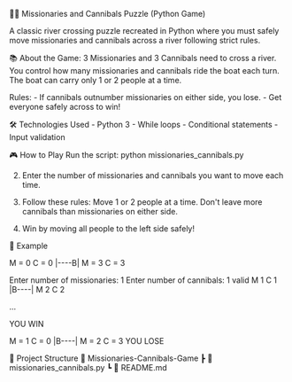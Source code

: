 🚣‍♂️ Missionaries and Cannibals Puzzle (Python Game)

A classic river crossing puzzle recreated in Python where you must safely move missionaries and cannibals across a river following strict rules.

📚 About the Game:
3 Missionaries and 3 Cannibals need to cross a river.
You control how many missionaries and cannibals ride the boat each turn.
The boat can carry only 1 or 2 people at a time.

Rules:
     - If cannibals outnumber missionaries on either side, you lose.
     - Get everyone safely across to win!


🛠 Technologies Used
    - Python 3
    - While loops
    - Conditional statements
    - Input validation

🎮 How to Play
      Run the script:
      python missionaries_cannibals.py
      
2. Enter the number of missionaries and cannibals you want to move each time.
3. Follow these rules:
      Move 1 or 2 people at a time.
      Don't leave more cannibals than missionaries on either side.

4. Win by moving all people to the left side safely!

📸 Example

M = 0 C = 0 |----B| M = 3 C = 3

Enter number of missionaries: 1
Enter number of cannibals: 1
valid
M 1 C 1 |B----| M 2 C 2

...

YOU WIN

M = 1 C = 0 |B----| M = 2 C = 3
YOU LOSE

📂 Project Structure
        📁 Missionaries-Cannibals-Game
      ┣ 📄 missionaries_cannibals.py
      ┗ 📄 README.md


    
